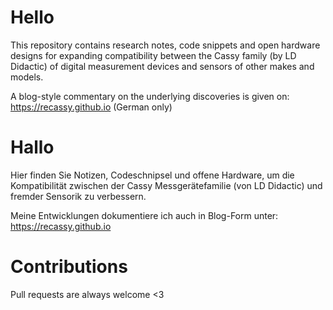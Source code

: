 # Hello
This repository contains research notes, code snippets and open hardware designs for expanding compatibility between the Cassy family (by LD Didactic) of digital measurement devices and sensors of other makes and models.

A blog-style commentary on the underlying discoveries is given on: https://recassy.github.io (German only)

# Hallo
Hier finden Sie Notizen, Codeschnipsel und offene Hardware, um die Kompatibilität zwischen der Cassy Messgerätefamilie (von LD Didactic) und fremder Sensorik zu verbessern.

Meine Entwicklungen dokumentiere ich auch in Blog-Form unter: https://recassy.github.io

# Contributions
Pull requests are always welcome <3
